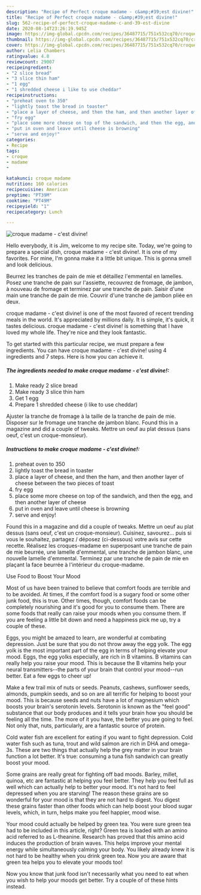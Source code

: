 ```yaml
---
description: "Recipe of Perfect croque madame - c&amp;#39;est divine!"
title: "Recipe of Perfect croque madame - c&amp;#39;est divine!"
slug: 562-recipe-of-perfect-croque-madame-c-and-39-est-divine
date: 2020-08-14T23:26:19.945Z
image: https://img-global.cpcdn.com/recipes/36487715/751x532cq70/croque-madame-cest-divine-recipe-main-photo.jpg
thumbnail: https://img-global.cpcdn.com/recipes/36487715/751x532cq70/croque-madame-cest-divine-recipe-main-photo.jpg
cover: https://img-global.cpcdn.com/recipes/36487715/751x532cq70/croque-madame-cest-divine-recipe-main-photo.jpg
author: Lelia Chambers
ratingvalue: 4.8
reviewcount: 29007
recipeingredient:
- "2 slice bread"
- "3 slice thin ham"
- "1 egg"
- "1 shredded cheese i like to use cheddar"
recipeinstructions:
- "preheat oven to 350"
- "lightly toast the bread in toaster"
- "place a layer of cheese, and then the ham, and then another layer of cheese between the two pieces of toast"
- "fry egg"
- "place some more cheese on top of the sandwich, and then the egg, and then another layer of cheese"
- "put in oven and leave until cheese is browning"
- "serve and enjoy!"
categories:
- Recipe
tags:
- croque
- madame
- 

katakunci: croque madame  
nutrition: 160 calories
recipecuisine: American
preptime: "PT39M"
cooktime: "PT49M"
recipeyield: "1"
recipecategory: Lunch

---
```



![croque madame - c&#39;est divine!](https://img-global.cpcdn.com/recipes/36487715/751x532cq70/croque-madame-cest-divine-recipe-main-photo.jpg)

Hello everybody, it is Jim, welcome to my recipe site. Today, we're going to prepare a special dish, croque madame - c&#39;est divine!. It is one of my favorites. For mine, I'm gonna make it a little bit unique. This is gonna smell and look delicious.

Beurrez les tranches de pain de mie et détaillez l&#39;emmental en lamelles. Posez une tranche de pain sur l&#39;assiette, recouvrez de fromage, de jambon, à nouveau de fromage et terminez par une tranche de pain. Saisir d&#39;une main une tranche de pain de mie. Couvrir d&#39;une tranche de jambon pliée en deux.

croque madame - c&#39;est divine! is one of the most favored of recent trending meals in the world. It's appreciated by millions daily. It is simple, it's quick, it tastes delicious. croque madame - c&#39;est divine! is something that I have loved my whole life. They're nice and they look fantastic.


To get started with this particular recipe, we must prepare a few ingredients. You can have croque madame - c&#39;est divine! using 4 ingredients and 7 steps. Here is how you can achieve it.

<!--inarticleads1-->

##### The ingredients needed to make croque madame - c&#39;est divine!:

1. Make ready 2 slice bread
1. Make ready 3 slice thin ham
1. Get 1 egg
1. Prepare 1 shredded cheese (i like to use cheddar)


Ajuster la tranche de fromage à la taille de la tranche de pain de mie. Disposer sur le fromage une tranche de jambon blanc. Found this in a magazine and did a couple of tweaks. Mettre un oeuf au plat dessus (sans oeuf, c&#39;est un croque-monsieur). 

<!--inarticleads2-->

##### Instructions to make croque madame - c&#39;est divine!:

1. preheat oven to 350
1. lightly toast the bread in toaster
1. place a layer of cheese, and then the ham, and then another layer of cheese between the two pieces of toast
1. fry egg
1. place some more cheese on top of the sandwich, and then the egg, and then another layer of cheese
1. put in oven and leave until cheese is browning
1. serve and enjoy!


Found this in a magazine and did a couple of tweaks. Mettre un oeuf au plat dessus (sans oeuf, c&#39;est un croque-monsieur). Cuisinez, savourez… puis si vous le souhaitez, partagez / déposez (ci-dessous) votre avis sur cette recette. Réalisez les croques-madame en superposant une tranche de pain de mie beurrée, une lamelle d&#39;emmental, une tranche de jambon blanc, une nouvelle lamelle d&#39;emmental. Terminez par une tranche de pain de mie en plaçant la face beurrée à l&#39;intérieur du croque-madame. 

Use Food to Boost Your Mood


Most of us have been trained to believe that comfort foods are terrible and to be avoided. At times, if the comfort food is a sugary food or some other junk food, this is true. Other times, though, comfort foods can be completely nourishing and it's good for you to consume them. There are some foods that really can raise your moods when you consume them. If you are feeling a little bit down and need a happiness pick me up, try a couple of these.

Eggs, you might be amazed to learn, are wonderful at combating depression. Just be sure that you do not throw away the egg yolk. The egg yolk is the most important part of the egg in terms of helping elevate your mood. Eggs, the egg yolks especially, are rich in B vitamins. B vitamins can really help you raise your mood. This is because the B vitamins help your neural transmitters--the parts of your brain that control your mood--run better. Eat a few eggs to cheer up!

Make a few trail mix of nuts or seeds. Peanuts, cashews, sunflower seeds, almonds, pumpkin seeds, and so on are all terrific for helping to boost your mood. This is because seeds and nuts have a lot of magnesium which boosts your brain's serotonin levels. Serotonin is known as the "feel good" substance that our body produces and it tells your brain how you should be feeling all the time. The more of it you have, the better you are going to feel. Not only that, nuts, particularly, are a fantastic source of protein.

Cold water fish are excellent for eating if you want to fight depression. Cold water fish such as tuna, trout and wild salmon are rich in DHA and omega-3s. These are two things that actually help the grey matter in your brain function a lot better. It's true: consuming a tuna fish sandwich can greatly boost your mood. 

Some grains are really great for fighting off bad moods. Barley, millet, quinoa, etc are fantastic at helping you feel better. They help you feel full as well which can actually help to better your mood. It's not hard to feel depressed when you are starving! The reason these grains are so wonderful for your mood is that they are not hard to digest. You digest these grains faster than other foods which can help boost your blood sugar levels, which, in turn, helps make you feel happier, mood wise.

Your mood could actually be helped by green tea. You were sure green tea had to be included in this article, right? Green tea is loaded with an amino acid referred to as L-theanine. Research has proved that this amino acid induces the production of brain waves. This helps improve your mental energy while simultaneously calming your body. You likely already knew it is not hard to be healthy when you drink green tea. Now you are aware that green tea helps you to elevate your moods too!

Now you know that junk food isn't necessarily what you need to eat when you wish to help your moods get better. Try  a  couple of  of  these  hints  instead.

